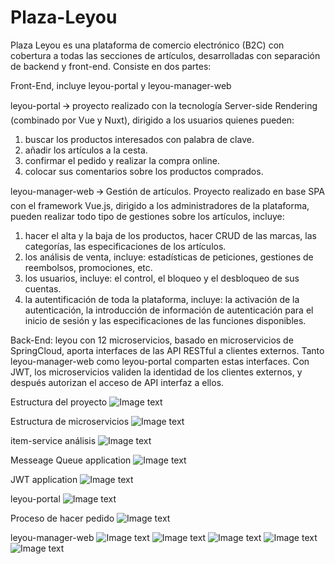 # Plaza-Leyou
Plaza Leyou es una plataforma de comercio electrónico (B2C) con cobertura a todas las secciones de artículos, desarrolladas con separación de backend y front-end. Consiste en dos partes:

Front-End, incluye leyou-portal y leyou-manager-web

leyou-portal 🡪 proyecto realizado con la tecnología Server-side Rendering (combinado por Vue y Nuxt), dirigido a los usuarios quienes pueden:
  1) buscar los productos interesados con palabra de clave.
  2) añadir los artículos a la cesta.
  3) confirmar el pedido y realizar la compra online.
  4) colocar sus comentarios sobre los productos comprados.
  
leyou-manager-web 🡪 Gestión de artículos. Proyecto realizado en base SPA con el framework Vue.js, dirigido a los administradores de la plataforma, pueden realizar todo tipo de gestiones sobre los artículos, incluye: 
  1) hacer el alta y la baja de los productos, hacer CRUD de las marcas, las categorías, las especificaciones de los artículos.
  2) los análisis de venta, incluye: estadísticas de peticiones, gestiones de reembolsos, promociones, etc.
  3) los usuarios, incluye: el control, el bloqueo y el desbloqueo de sus cuentas.
  4) la autentificación de toda la plataforma, incluye: la activación de la autenticación, la introducción de información de autenticación para el inicio de sesión y las especificaciones de las funciones disponibles.
  
Back-End: leyou con 12 microservicios, basado en microservicios de SpringCloud, aporta interfaces de las API RESTful a clientes externos. Tanto leyou-manager-web como leyou-portal comparten estas interfaces. Con JWT, los microservicios validen la identidad de los clientes externos, y después autorizan el acceso de API interfaz a ellos.

Estructura del proyecto
![Image text](https://github.com/La-Mala-Hierba/Plaza-Leyou/blob/master/Plaza%20Leyou/img/Estrucutra%20del%20proyecto.png)

Estructura de microservicios
![Image text](https://github.com/La-Mala-Hierba/Plaza-Leyou/blob/master/Plaza%20Leyou/img/Whole%20Process.png)

item-service análisis
![Image text](https://github.com/La-Mala-Hierba/Plaza-Leyou/blob/master/Plaza%20Leyou/img/item-service-databases-anaylisis.png)

Messeage Queue application
![Image text](https://github.com/La-Mala-Hierba/Plaza-Leyou/blob/master/Plaza%20Leyou/img/MQ.png)

JWT application
![Image text](https://github.com/La-Mala-Hierba/Plaza-Leyou/blob/master/Plaza%20Leyou/img/jwt%20process.png)

leyou-portal
![Image text](https://github.com/La-Mala-Hierba/Plaza-Leyou/blob/master/Plaza%20Leyou/img/homepage.jpg)

Proceso de hacer pedido
![Image text](https://github.com/La-Mala-Hierba/Plaza-Leyou/blob/master/Plaza%20Leyou/img/PO%20Process.png)

leyou-manager-web
![Image text](https://github.com/La-Mala-Hierba/Plaza-Leyou/blob/master/Plaza%20Leyou/img/leyou-manage.jpg)
![Image text](https://github.com/La-Mala-Hierba/Plaza-Leyou/blob/master/Plaza%20Leyou/img/Category.png)
![Image text](https://github.com/La-Mala-Hierba/Plaza-Leyou/blob/master/Plaza%20Leyou/img/brands.png)
![Image text](https://github.com/La-Mala-Hierba/Plaza-Leyou/blob/master/Plaza%20Leyou/img/Product.png)
![Image text](https://github.com/La-Mala-Hierba/Plaza-Leyou/blob/master/Plaza%20Leyou/img/Specification.png)





